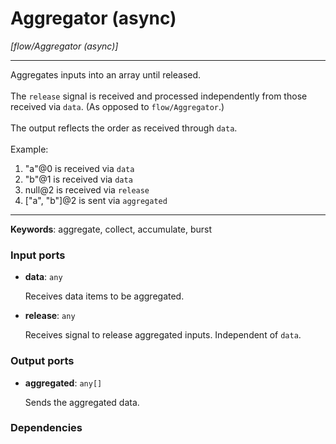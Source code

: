 # Aggregator (async)

_[flow/Aggregator (async)]_

---

Aggregates inputs into an array until released.<br>
<br>
The `release` signal is received and processed independently from those received via `data`. (As opposed to `flow/Aggregator`.)<br>
<br>
The output reflects the order as received through `data`. <br>
<br>
Example:<br>
1. "a"@0 is received via `data`<br>
2. "b"@1 is received via `data`<br>
3. null@2 is received via `release`<br>
5. ["a", "b"]@2 is sent via `aggregated`<br>

---

__Keywords__: aggregate, collect, accumulate, burst

### Input ports

* __data__: ` any `


    Receives data items to be aggregated.<br>


* __release__: ` any `


    Receives signal to release aggregated inputs. Independent of `data`.<br>

### Output ports

* __aggregated__: ` any[] `


    Sends the aggregated data.<br>

### Dependencies




